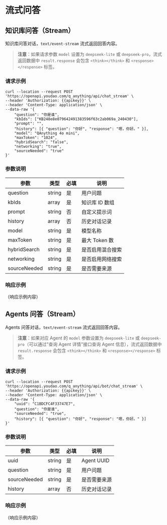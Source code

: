 # 流式问答

## 知识库问答（Stream）

知识库问答对话，`text/event-stream` 流式返回回答内容。

> **注意**：如果请求参数 `model` 设置为 `deepseek-lite` 或 `deepseek-pro`，流式返回数据中 `result.response` 会包含 `<think></think>` 和 `<response></response>` 标签。

### 请求示例

```shell
curl --location --request POST 'https://openapi.youdao.com/q_anything/api/chat_stream' \
--header 'Authorization: {{apikey}}' \
--header 'Content-Type: application/json' \
--data-raw '{
    "question": "你是谁",
    "kbIds": ["KB248e8e079642491383596f63c2ab069a_240430"],
    "prompt": "",
    "history": [{ "question": "你好", "response": "嗯，你好。" }],
    "model": "QAnything 4o mini",
    "maxToken": "1024",
    "hybridSearch": "false",
    "networking": "true",
    "sourceNeeded": "true"
}'
```

### 参数说明

| 参数         | 类型   | 必填 | 说明             |
| ------------ | ------ | ---- | ---------------- |
| question     | string | 是   | 用户问题         |
| kbIds        | array  | 是   | 知识库 ID 数组   |
| prompt       | string | 否   | 自定义提示词     |
| history      | array  | 否   | 历史对话记录     |
| model        | string | 是   | 模型名称         |
| maxToken     | string | 是   | 最大 Token 数    |
| hybridSearch | string | 是   | 是否启用混合搜索 |
| networking   | string | 是   | 是否启用网络搜索 |
| sourceNeeded | string | 是   | 是否需要来源     |

### 响应示例

（响应示例内容）

## Agents 问答（Stream）

Agents 问答对话，`text/event-stream` 流式返回回答内容。

> **注意**：如果对应 Agent 的 `model` 参数设置为 `deepseek-lite` 或 `deepseek-pro`（可以通过"查询 Agent 详情"接口查询 Agent 信息），流式返回数据中 `result.response` 会包含 `<think></think>` 和 `<response></response>` 标签。

### 请求示例

```shell
curl --location --request POST 'https://openapi.youdao.com/q_anything/api/bot/chat_stream' \
--header 'Authorization: {{apikey}}' \
--header 'Content-Type: application/json' \
--data-raw '{
    "uuid": "C1BDCFC4F33747E7",
    "question": "你是谁",
    "sourceNeeded": "true",
    "history": [{ "question": "你好", "response": "嗯，你好。" }]
}'
```

### 参数说明

| 参数         | 类型   | 必填 | 说明         |
| ------------ | ------ | ---- | ------------ |
| uuid         | string | 是   | Agent UUID   |
| question     | string | 是   | 用户问题     |
| sourceNeeded | string | 是   | 是否需要来源 |
| history      | array  | 否   | 历史对话记录 |

### 响应示例

（响应示例内容）